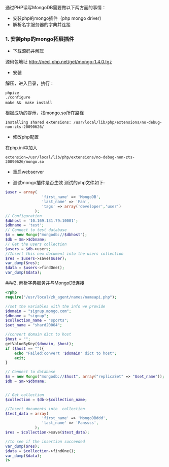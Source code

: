 通过PHP读写MongoDB需要做以下两方面的事情：
- 安装php的mongo插件（php mongo driver）
- 解析名字服务器的字典并连接

### 1. 安装php的mongo拓展插件

-  下载源码并解压

源码包地址 http://pecl.php.net/get/mongo-1.4.0.tgz

-  安装

解压，进入目录，执行：
```shell
phpize
./configure
make &&　make install
```

根据成功的提示，找mongo.so所在路径
```shell
Installing shared extensions: /usr/local/lib/php/extensions/no-debug-non-zts-20090626/
```

-  修改php配置

在php.ini中加入
```shell
extension=/usr/local/lib/php/extensions/no-debug-non-zts-20090626/mongo.so
```
-  重启webserver

-  测试mongo插件是否生效
测试的php文件如下:

```php
$user = array(  
                'first_name' => 'MongoDB',  
                'last_name' => 'Fan',  
                'tags' => array('developer','user')  
             );  
// Configuration  
$dbhost = '10.169.131.79:10001';  
$dbname = 'test';  
// Connect to test database  
$m = new Mongo("mongodb://$dbhost");  
$db = $m->$dbname;  
// Get the users collection  
$users = $db->users;  
//Insert this new document into the users collection  
$res = $users->save($user);  
var_dump($res);  
$data = $users->findOne();  
var_dump($data);  
```



###2. 解析字典服务并与MongoDB连接
```php
<?php
require("/usr/local/zk_agent/names/nameapi.php");

//set the variables with the info we provide
$domain = "signup.mongo.com";
$dbname = "signup";
$collection_name = "sports"; 
$set_name = "shard20004";

//convert domain dict to host
$host = "";
getValueByKey($domain, $host);
if ($host == ""){
    echo "Failed:convert '$domain' dict to host";
    exit;
}

// Connect to database  
$m = new Mongo("mongodb://$host", array("replicaSet" => "$set_name"));
$db = $m->$dbname;


// Get collection  
$collection = $db->$collection_name;

//Insert documents into  collection  
$test_data = array(
                'first_name' => 'MongoDBddd',
                'last_name' => 'Fanssss',
             );
$res = $collection->save($test_data);

//to see if the insertion succeeded
var_dump($res);
$data = $collection->findOne();
var_dump($data);
?>
```
